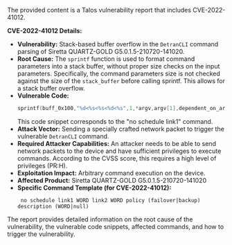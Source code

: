 The provided content is a Talos vulnerability report that includes CVE-2022-41012.

**CVE-2022-41012 Details:**

*   **Vulnerability:** Stack-based buffer overflow in the `DetranCLI` command parsing of Siretta QUARTZ-GOLD G5.0.1.5-210720-141020.
*   **Root Cause:** The `sprintf` function is used to format command parameters into a stack buffer, without proper size checks on the input parameters. Specifically, the command parameters size is not checked against the size of the `stack_buffer` before calling sprintf. This allows for a stack buffer overflow.
*   **Vulnerable Code:**
    ```c
    sprintf(buff_0x100,"%d<%s<%s<%d<%s",1,*argv,argv[1],dependent_on_argv[2],argv[3]);
    ```
    This code snippet corresponds to the "no schedule link1" command.
*   **Attack Vector:** Sending a specially crafted network packet to trigger the vulnerable `DetranCLI` command.
*   **Required Attacker Capabilities:** An attacker needs to be able to send network packets to the device and have sufficient privileges to execute commands. According to the CVSS score, this requires a high level of privileges (PR:H).
*  **Exploitation Impact:** Arbitrary command execution on the device.
*   **Affected Product:** Siretta QUARTZ-GOLD G5.0.1.5-210720-141020
*   **Specific Command Template (for CVE-2022-41012):**
    ```
     no schedule link1 WORD link2 WORD policy (failover|backup) description (WORD|null)
    ```

The report provides detailed information on the root cause of the vulnerability, the vulnerable code snippets, affected commands, and how to trigger the vulnerability.